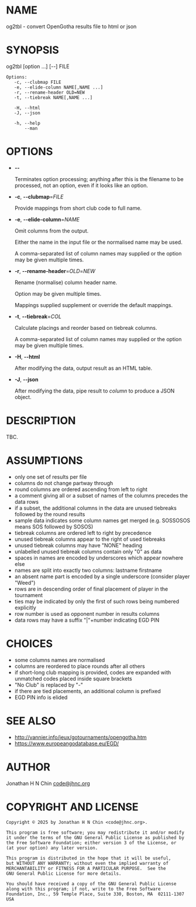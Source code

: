 # NAME

og2tbl - convert OpenGotha results file to html or json

# SYNOPSIS

og2tbl \[option ...\] \[--\] FILE

    Options:
       -c, --clubmap FILE
       -e, --elide-column NAME[,NAME ...]
       -r, --rename-header OLD=NEW
       -t, --tiebreak NAME[,NAME ...]

       -H, --html
       -J, --json

       -h, --help
           --man

# OPTIONS

- **--**

    Terminates option processing; anything after this is the filename
    to be processed, not an option, even if it looks like an option.

- **-c**, **--clubmap**=_FILE_

    Provide mappings from short club code to full name.

- **-e**, **--elide-column**=_NAME_

    Omit columns from the output.

    Either the name in the input file or the normalised name may be used.

    A comma-separated list of column names may supplied or the option may be given multiple times.

- **-r**, **--rename-header**=_OLD_=_NEW_

    Rename (normalise) column header name.

    Option may be given multiple times.

    Mappings supplied supplement or override the default mappings.

- **-t**, **--tiebreak**=_COL_

    Calculate placings and reorder based on tiebreak columns.

    A comma-separated list of column names may supplied or the option may be given multiple times.

- **-H**, **--html**

    After modifying the data, output result as an HTML table.

- **-J**, **--json**

    After modifying the data, pipe result to _column_ to produce a JSON object.

# DESCRIPTION

TBC.

# ASSUMPTIONS

- only one set of results per file
- columns do not change partway through
- round columns are ordered ascending from left to right
- a comment giving all or a subset of names of the columns precedes the data rows
- if a subset, the additional columns in the data are unused tiebreaks followed by the round results
- sample data indicates some column names get merged (e.g. SOSSOSOS means SOS followed by SOSOS)
- tiebreak columns are ordered left to right by precedence
- unused tiebreak columns appear to the right of used tiebreaks
- unused tiebreak columns may have "NONE" heading
- unlabelled unused tiebreak columns contain only "0" as data
- spaces in names are encoded by underscores which appear nowhere else
- names are split into exactly two columns: lastname firstname
- an absent name part is encoded by a single underscore (consider player "Weed")
- rows are in descending order of final placement of player in the tournament
- ties may be indicated by only the first of such rows being numbered explicitly
- row number is used as opponent number in results columns
- data rows may have a suffix "|"+number indicating EGD PIN

# CHOICES

- some columns names are normalised
- columns are reordered to place rounds after all others
- if short-long club mapping is provided, codes are expanded with unmatched codes placed inside square brackets
- "No Club" is replaced by "-"
- if there are tied placements, an additional column is prefixed
- EGD PIN info is elided

# SEE ALSO

- http://vannier.info/jeux/gotournaments/opengotha.htm
- https://www.europeangodatabase.eu/EGD/

# AUTHOR

Jonathan H N Chin <code@jhnc.org>

# COPYRIGHT AND LICENSE

    Copyright © 2025 by Jonathan H N Chin <code@jhnc.org>.

    This program is free software; you may redistribute it and/or modify
    it under the terms of the GNU General Public License as published by
    the Free Software Foundation; either version 3 of the License, or
    (at your option) any later version.

    This program is distributed in the hope that it will be useful,
    but WITHOUT ANY WARRANTY; without even the implied warranty of
    MERCHANTABILITY or FITNESS FOR A PARTICULAR PURPOSE.  See the
    GNU General Public License for more details.

    You should have received a copy of the GNU General Public License
    along with this program; if not, write to the Free Software
    Foundation, Inc., 59 Temple Place, Suite 330, Boston, MA  02111-1307  USA
